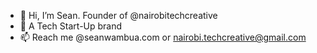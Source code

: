 - 👋 Hi, I’m Sean. Founder of @nairobitechcreative
- 👀 A Tech Start-Up brand
- 📫 Reach me @seanwambua.com or nairobi.techcreative@gmail.com
